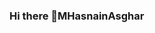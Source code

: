 ### Hi there 👋MHasnainAsghar

<!--
**MHasnainAsghar/MHasnainAsghar** is a ✨ _special_ ✨ repository because its `README.md` (this file) appears on your GitHub profile.

# Hasnain-Asghar
<h1 align="center">Hi 👋, I'm Hasnain Asghar</h1>
<h3 align="center">A passionate frontend developer from Pakistan</h3>
<img align="right" alt="coding" width="400" src="https://cdn.dribbble.com/users/1162077/screenshots/3848914/programmer.gif"

<p align="left"> <img src="https://komarev.com/ghpvc/?username=mhasnainasghar&label=Profile%20views&color=0e75b6&style=flat" alt="mhasnainasghar" /> </p>

<p align="left"> <a href="https://twitter.com/hr742075" target="blank"><img src="https://img.shields.io/twitter/follow/hr742075?logo=twitter&style=for-the-badge" alt="hr742075" /></a> </p>

- 💬 Ask me about **Web Designing**

- 📫 How to reach me **hr742075@gmail.com**

<h3 align="left">Connect with me:</h3>
<p align="left">
<a href="https://twitter.com/hr742075" target="blank"><img align="center" src="https://raw.githubusercontent.com/rahuldkjain/github-profile-readme-generator/master/src/images/icons/Social/twitter.svg" alt="hr742075" height="30" width="40" /></a>
</p>

<h3 align="left">Languages and Tools:</h3>
<p align="left"> <a href="https://getbootstrap.com" target="_blank" rel="noreferrer"> <img src="https://raw.githubusercontent.com/devicons/devicon/master/icons/bootstrap/bootstrap-plain-wordmark.svg" alt="bootstrap" width="40" height="40"/> </a> <a href="https://www.w3schools.com/css/" target="_blank" rel="noreferrer"> <img src="https://raw.githubusercontent.com/devicons/devicon/master/icons/css3/css3-original-wordmark.svg" alt="css3" width="40" height="40"/> </a> <a href="https://www.w3.org/html/" target="_blank" rel="noreferrer"> <img src="https://raw.githubusercontent.com/devicons/devicon/master/icons/html5/html5-original-wordmark.svg" alt="html5" width="40" height="40"/> </a> <a href="https://www.java.com" target="_blank" rel="noreferrer"> <img src="https://raw.githubusercontent.com/devicons/devicon/master/icons/java/java-original.svg" alt="java" width="40" height="40"/> </a> <a href="https://developer.mozilla.org/en-US/docs/Web/JavaScript" target="_blank" rel="noreferrer"> <img src="https://raw.githubusercontent.com/devicons/devicon/master/icons/javascript/javascript-original.svg" alt="javascript" width="40" height="40"/> </a> </p>

<p><img align="left" src="https://github-readme-stats.vercel.app/api/top-langs?username=mhasnainasghar&show_icons=true&locale=en&layout=compact" alt="mhasnainasghar" /></p>

<p>&nbsp;<img align="center" src="https://github-readme-stats.vercel.app/api?username=mhasnainasghar&show_icons=true&locale=en" alt="mhasnainasghar" /></p>

<p><img align="center" src="https://github-readme-streak-stats.herokuapp.com/?user=mhasnainasghar&" alt="mhasnainasghar" /></p>
